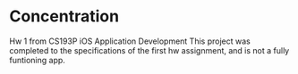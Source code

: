 # Concentration
Hw 1 from CS193P iOS Application Development
This project was completed to the specifications of the first hw assignment, and is not a fully funtioning app. 
